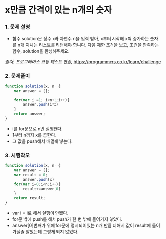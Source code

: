 # x만큼 간격이 있는 n개의 숫자

### 1. 문제 설명

- 함수 solution은 정수 x와 자연수 n을 입력 받아, x부터 시작해 x씩 증가하는 숫자를 n개 지니는 리스트를 리턴해야 합니다. 다음 제한 조건을 보고, 조건을 만족하는 함수, solution을 완성해주세요.

*출처: 프로그래머스 코딩 테스트 연습,* https://programmers.co.kr/learn/challenge

### 2. 문제풀이

```javascript
function solution(x, n) {
    var answer = [];

    for(var i =1; i<n+1;i++){
        answer.push(i*x)
    }
    return answer;
}
```

- i를 for문으로 n번 실행한다. 
- 1부터 n까지 x를 곱한다.
- 그 값을 push해서 배열에 넣는다.



### 3. 시행착오

```javascript
function solution(x, n) {
    var answer = [];
    var result = 0;
        answer.push(x)
    for(var i=0;i<n;i++){
        result+=answer[0]
    }
    return result;
}
```



- var i = i로 해서 실행이 안됐다.
- for문 밖에 push를 해서 push가 한 번 밖에 들어가지 않았다.
- answer[0]번째가 위에 for문에 명시되어있는 n개 만큼 더해서 값이 result에 들어가질줄 알았는데 그렇게 되지 않았다.